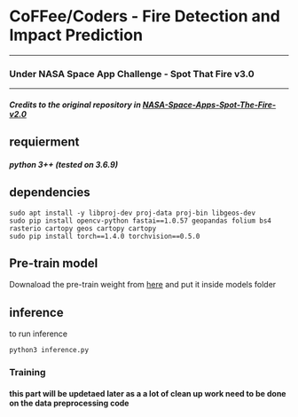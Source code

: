 # CoFFee/Coders - Fire Detection and Impact Prediction
***
### Under NASA Space App Challenge - Spot That Fire v3.0
***
##### Credits to the original repository in [NASA-Space-Apps-Spot-The-Fire-v2.0](https://breakdance.github.io/breakdance/)  

## requierment
##### python 3++ (tested on 3.6.9)

## dependencies 
```
sudo apt install -y libproj-dev proj-data proj-bin libgeos-dev
sudo pip install opencv-python fastai==1.0.57 geopandas folium bs4 rasterio cartopy geos cartopy cartopy
sudo pip install torch==1.4.0 torchvision==0.5.0
```
## Pre-train model
Downaload the pre-train weight from [here](https://drive.google.com/file/d/1-zHHQ1rhMjPOmrMR3MslC-SeCtNznJkZ/view?usp=sharing) and put it inside models folder
## inference
to run inference
```
python3 inference.py
```
### Training 
#### this part will be updetaed later as a a lot of clean up work need to be done on the data preprocessing code


